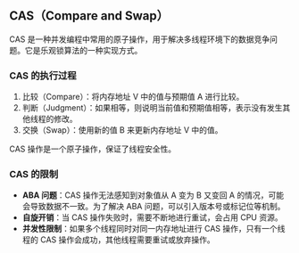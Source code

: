 ## CAS（Compare and Swap）

CAS 是一种并发编程中常用的原子操作，用于解决多线程环境下的数据竞争问题。它是乐观锁算法的一种实现方式。

### CAS 的执行过程

1. 比较（Compare）：将内存地址 V 中的值与预期值 A 进行比较。
2. 判断（Judgment）：如果相等，则说明当前值和预期值相等，表示没有发生其他线程的修改。
3. 交换（Swap）：使用新的值 B 来更新内存地址 V 中的值。

CAS 操作是一个原子操作，保证了线程安全性。

### CAS 的限制

- **ABA 问题**：CAS 操作无法感知到对象值从 A 变为 B 又变回 A 的情况，可能会导致数据不一致。为了解决 ABA 问题，可以引入版本号或标记位等机制。
- **自旋开销**：当 CAS 操作失败时，需要不断地进行重试，会占用 CPU 资源。
- **并发性限制**：如果多个线程同时对同一内存地址进行 CAS 操作，只有一个线程的 CAS 操作会成功，其他线程需要重试或放弃操作。